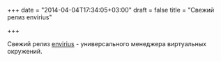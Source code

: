 +++
date = "2014-04-04T17:34:05+03:00"
draft = false
title = "Свежий релиз envirius"

+++

<p>Свежий релиз&nbsp;<a href="https://github.com/ekalinin/envirius/releases/tag/0.5.1">envirius</a>&nbsp;-&nbsp;универсального&nbsp;менеджера виртуальных окружений.</p>

